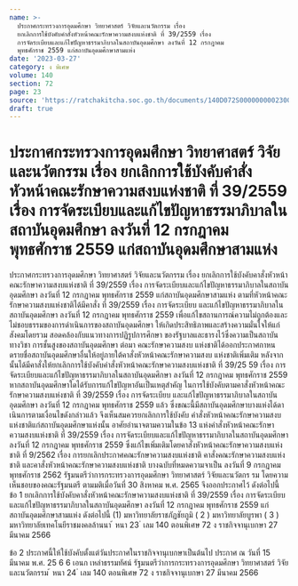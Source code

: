```yaml
---
name: >-
  ประกาศกระทรวงการอุดมศึกษา วิทยาศาสตร์ วิจัยและนวัตกรรม เรื่อง
  ยกเลิกการใช้บังคับคำสั่งหัวหน้าคณะรักษาความสงบแห่งชาติ ที่ 39/2559 เรื่อง
  การจัดระเบียบและแก้ไขปัญหาธรรมาภิบาลในสถาบันอุดมศึกษา ลงวันที่ 12 กรกฎาคม
  พุทธศักราช 2559 แก่สถาบันอุดมศึกษาสามแห่ง
date: '2023-03-27'
category: ง พิเศษ
volume: 140
section: 72
page: 23
source: 'https://ratchakitcha.soc.go.th/documents/140D072S0000000002300.pdf'
draft: true
---
```


# ประกาศกระทรวงการอุดมศึกษา วิทยาศาสตร์ วิจัยและนวัตกรรม เรื่อง ยกเลิกการใช้บังคับคำสั่งหัวหน้าคณะรักษาความสงบแห่งชาติ ที่ 39/2559 เรื่อง การจัดระเบียบและแก้ไขปัญหาธรรมาภิบาลในสถาบันอุดมศึกษา ลงวันที่ 12 กรกฎาคม พุทธศักราช 2559 แก่สถาบันอุดมศึกษาสามแห่ง

ประกาศกระทรวงการอุดมศึกษา วิทยาศาสตร์ วิจัยและนวัตกรรม เรื่อง ยกเลิกการใช้บังคับคาสั่งหัวหน้าคณะรักษาความสงบแห่งชาติ ที่ 39/2559 เรื่อง การจัดระเบียบและแก้ไขปัญหาธรรมาภิบาลในสถาบันอุดมศึกษา ลงวันที่ 12 กรกฎาคม พุทธศักราช 2559 แก่สถาบันอุดมศึกษาสามแห่ง ตามที่หัวหน้าคณะรักษาความสงบแห่งชาติได้มีคาสั่ง ที่ 39/2559 เรื่อง การจัดระเบียบ และแก้ไขปัญหาธรรมาภิบาลในสถาบันอุดมศึกษา ลงวันที่ 12 กรกฎาคม พุทธศักราช 2559 เพื่อแก้ไขสถานการณ์ความไม่ถูกต้องและไม่ชอบธรรมของการดำเนินการของสถาบันอุดมศึกษา ให้เกิดประสิทธิภาพและสร้างความมั่นใจให้แก่สังคมโดยรวม สอดคล้องกับแนวทางการปฏิรูปการศึกษา ของรัฐบาลและธารงไว้ซึ่งความเป็นสถาบันทางวิชา การชั้นสูงของสถาบันอุดมศึกษา ต่อมา คณะรักษาความสงบ แห่งชาติได้ออกประกาศกาหนดรายชื่อสถาบันอุดมศึกษาอื่นให้อยู่ภายใต้คาสั่งหัวหน้าคณะรักษาความสงบ แห่งชาติเพิ่มเติม หลังจากนั้นได้มีคาสั่งให้ยกเลิกการใช้บังคับคำสั่งหัวหน้าคณะรักษาความสงบแห่งชาติ ที่ 39/25 59 เรื่อง การจัดระเบียบและแก้ไขปัญหาธรรมาภิบาลในสถาบันอุดมศึกษา ลงวันที่ 12 กรกฎาคม พุทธศักราช 2559 หากสถาบันอุดมศึกษาใดได้รับการแก้ไขปัญหาอันเป็นเหตุสำคัญ ในการใช้บังคับตามคาสั่งหัวหน้าคณะรักษาความสงบแห่งชาติ ที่ 39/2559 เรื่อง การจัดระเบียบ และแก้ไขปัญหาธรรมาภิบาลในสถาบันอุดมศึกษา ลงวันที่ 12 กรกฎาคม พุทธศักราช 2559 แล้ว ซึ่งขณะนี้มีสถาบันอุดมศึกษาบางแห่งได้ดาเนินการตามเงื่อนไขดังกล่าวแล้ว จึงเห็นสมควรยกเลิกการใช้บังคับ คำสั่งหัวหน้าคณะรักษาความสงบแห่งชาติแก่สถาบันอุดมศึกษาแห่งนั้น อาศัยอำนาจตามความในข้อ 13 แห่งคำสั่งหัวหน้าคณะรักษาความสงบแห่งชาติ ที่ 39/2559 เรื่อง การจัดระเบียบและแก้ไขปัญหาธรรมาภิบาลในสถาบันอุดมศึกษา ลงวันที่ 12 กรกฎาคม พุทธศักราช 2559 ซึ่งแก้ไขเพิ่มเติมโดยคาสั่งหัวหน้าคณะรักษาความสงบแห่งชาติ ที่ 9/2562 เรื่อง การยกเลิกประกาศคณะรักษาความสงบแห่งชาติ คาสั่งคณะรักษาความสงบแห่งชาติ และคาสั่งหัวหน้าคณะรักษาความสงบแห่งชาติ บางฉบับที่หมดความจาเป็น ลงวันที่ 9 กรกฎาคม พุทธศักราช 2562 รัฐมนตรีว่าการกระทรวงการอุดมศึกษา วิทยาศาสตร์ วิจัยและนวัตกร รม โดยความเห็นชอบของคณะรัฐมนตรี ตามมติเมื่อวันที่ 30 สิงหาคม พ.ศ. 2565 จึงออกประกาศไว้ ดังต่อไปนี้ ข้อ 1 ยกเลิกการใช้บังคับคาสั่งหัวหน้าคณะรักษาความสงบแห่งชาติ ที่ 39/2559 เรื่อง การจัดระเบียบและแก้ไขปัญหาธรรมาภิบาลในสถาบันอุดมศึกษา ลงวันที่ 12 กรกฎาคม พุทธศักราช 2559 แก่สถาบันอุดมศึกษาสามแห่ง ดังต่อไปนี้ (1) มหาวิทยาลัยราชภัฏชัยภูมิ ( 2 ) มหาวิทยาลัยบูรพา ( 3 ) มหาวิทยาลัยเทคโนยีราชมงคลล้านนา ้ หนา 23 ่ เลม 140 ตอนพิเศษ 72 ง ราชกิจจานุเบกษา 27 มีนาคม 2566

ข้อ 2 ประกาศนี้ให้ใช้บังคับตั้งแต่วันประกาศในราชกิจจานุเบกษาเป็นต้นไป ประกาศ ณ วันที่ 15 มีนาคม พ.ศ. 25 6 6 เอนก เหล่าธรรมทัศน์ รัฐมนตรีว่าการกระทรวงการอุดมศึกษา วิทยาศาสตร์ วิจัยและนวัตกรรม ้ หนา 24 ่ เลม 140 ตอนพิเศษ 72 ง ราชกิจจานุเบกษา 27 มีนาคม 2566
